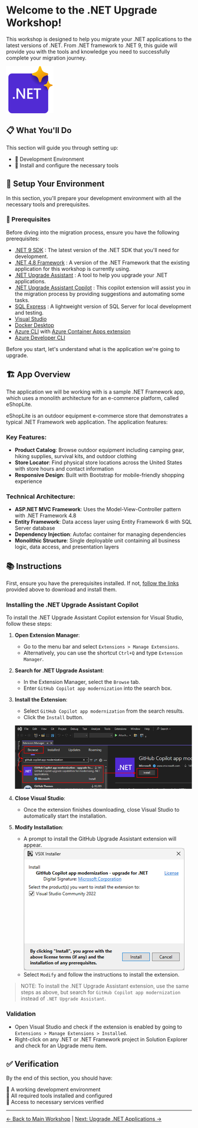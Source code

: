 # Welcome to the .NET Upgrade Workshop!

This workshop is designed to help you migrate your .NET applications to the latest versions of .NET. From .NET framework to .NET 9, this guide will provide you with the tools and knowledge you need to successfully complete your migration journey.

![.NET Upgrade Tool](./images/Microsoft.VisualStudio.Services.Icons.png)

## 📋 What You'll Do

This section will guide you through setting up:

- 🔨 Development Environment
- 🔹 Install and configure the necessary tools

## 🔧 Setup Your Environment

 In this section, you'll prepare your development environment with all the necessary tools and prerequisites.

### 📝 Prerequisites

Before diving into the migration process, ensure you have the following prerequisites:

- [.NET 9 SDK](https://dotnet.microsoft.com/download/dotnet/9.0) : The latest version of the .NET SDK that you'll need for development.
- [.NET 4.8 Framework](https://dotnet.microsoft.com/download/dotnet-framework/net48) : A version of the .NET Framework that the existing application for this workshop is currently using.
- [.NET Upgrade Assistant](https://learn.microsoft.com/en-us/dotnet/core/porting/upgrade-assistant-overview) : A tool to help you upgrade your .NET applications.
- [.NET Upgrade Assistant Copilot](https://learn.microsoft.com/en-us/dotnet/core/porting/github-copilot-app-modernization-install#visual-studio-extension) : This copilot extension will assist you in the migration process by providing suggestions and automating some tasks.
- [SQL Express](https://www.microsoft.com/en-us/download/details.aspx?id=104781&lc=1033&msockid=3bf02f53610f677810c73afb608a66da) : A lightweight version of SQL Server for local development and testing.
- [Visual Studio](https://visualstudio.microsoft.com/vs/)
- [Docker Desktop](https://docs.docker.com/desktop/)
- [Azure CLI](https://learn.microsoft.com/cli/azure/install-azure-cli) with [Azure Container Apps extension](https://learn.microsoft.com/cli/azure/azure-cli-extensions-list)
- [Azure Developer CLI](https://learn.microsoft.com/azure/developer/azure-developer-cli/install-azd)


 Before you start, let's understand what is the application we're going to upgrade.

 

## 🏗️ App Overview

The application we will be working with is a sample .NET Framework app, which uses a monolith architecture for an e-commerce platform, called eShopLite. 

eShopLite is an outdoor equipment e-commerce store that demonstrates a typical .NET Framework web application. The application features:

### Key Features:
- **Product Catalog**: Browse outdoor equipment including camping gear, hiking supplies, survival kits, and outdoor clothing
- **Store Locator**: Find physical store locations across the United States with store hours and contact information
- **Responsive Design**: Built with Bootstrap for mobile-friendly shopping experience

### Technical Architecture:
- **ASP.NET MVC Framework**: Uses the Model-View-Controller pattern with .NET Framework 4.8
- **Entity Framework**: Data access layer using Entity Framework 6 with SQL Server database
- **Dependency Injection**: Autofac container for managing dependencies
- **Monolithic Structure**: Single deployable unit containing all business logic, data access, and presentation layers

## 📚 Instructions

First, ensure you have the prerequisites installed. If not, [follow the links](#-prerequisites) provided above to download and install them.

### Installing the .NET Upgrade Assistant Copilot
To install the .NET Upgrade Assistant Copilot extension for Visual Studio, follow these steps:

1. **Open Extension Manager**: 
   - Go to the menu bar and select `Extensions > Manage Extensions`.
    - Alternatively, you can use the shortcut `Ctrl+Q` and type `Extension Manager`.

2. **Search for .NET Upgrade Assistant**:
   - In the Extension Manager, select the `Browse` tab.
   - Enter `GitHub Copilot app modernization` into the search box.

3. **Install the Extension**:
   - Select `GitHub Copilot app modernization` from the search results.
   - Click the `Install` button.

   ![Visual Studio Installation](./images/visual-studio-manage-extensions.png)
   

4. **Close Visual Studio**:
   - Once the extension finishes downloading, close Visual Studio to automatically start the installation.

5. **Modify Installation**:
   - A prompt to install the GitHub Upgrade Assistant extension will appear.
   ![Modify Installation](./images/install-prompt.png)
   - Select `Modify` and follow the instructions to install the extension.
   


> NOTE: To install the .NET Upgrade Assistant  extension, use the same steps as above, but search for `GitHub Copilot app modernization` instead of `.NET Upgrade Assistant`.


### Validation
* Open Visual Studio and check if the extension is enabled by going to `Extensions > Manage Extensions > Installed`.
* Right-click on any .NET or .NET Framework project in Solution Explorer and check for an Upgrade menu item.


## ✅ Verification

By the end of this section, you should have:

🔹 A working development environment  
🔹 All required tools installed and configured  
🔹 Access to necessary services verified  

---
[← Back to Main Workshop](../README.md) | [Next: Upgrade .NET Applications →](../2-upgrade-dotnet/README.md)
